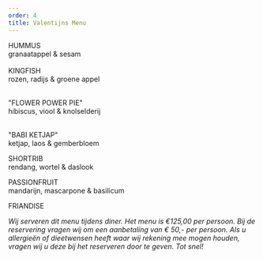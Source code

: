 ```yaml
---
order: 4
title: Valentijns Menu
---
```

HUMMUS\
granaatappel & sesam\
\
KINGFISH\
rozen, radijs & groene appel

\
"FLOWER POWER PIE"\
hibiscus, viool & knolselderij

\
"BABI KETJAP"\
ketjap, laos & gemberbloem

SHORTRIB\
rendang, wortel & daslook

PASSIONFRUIT\
mandarijn, mascarpone & basilicum



FRIANDISE



*Wij serveren dit menu tijdens diner. Het menu is €125,00 per persoon. Bij de reservering vragen wij om een aanbetaling van € 50,- per persoon. Als u allergieën of dieetwensen heeft waar wij rekening mee mogen houden, vragen wij u deze bij het reserveren door te geven. Tot snel!*